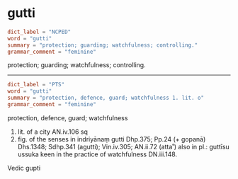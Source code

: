 # gutti

``` toml
dict_label = "NCPED"
word = "gutti"
summary = "protection; guarding; watchfulness; controlling."
grammar_comment = "feminine"
```

protection; guarding; watchfulness; controlling.

--------------------

``` toml
dict_label = "PTS"
word = "gutti"
summary = "protection, defence, guard; watchfulness 1. lit. o"
grammar_comment = "feminine"
```

protection, defence, guard; watchfulness

1. lit. of a city AN.iv.106 sq
2. fig. of the senses in indriyānaṃ gutti Dhp.375; Pp.24 (\+ gopanā) Dhs.1348; Sdhp.341 (agutti); Vin.iv.305; AN.ii.72 (atta˚) also in pl.: guttīsu ussuka keen in the practice of watchfulness DN.iii.148.

Vedic gupti

